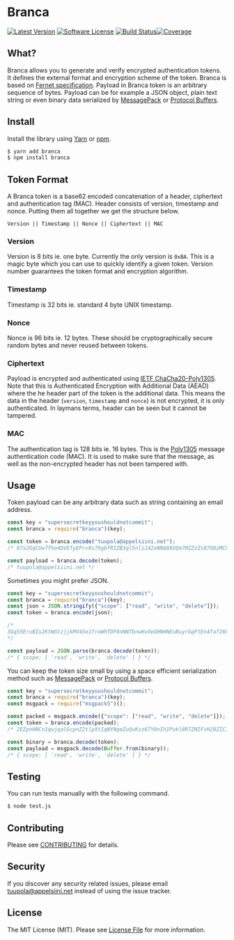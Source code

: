 #  Branca

[![Latest Version](https://img.shields.io/npm/v/branca-js.svg?style=flat-square)](https://www.npmjs.com/package/branca)
[![Software License](https://img.shields.io/badge/license-MIT-brightgreen.svg?style=flat-square)](LICENSE.md)
[![Build Status](https://img.shields.io/travis/tuupola/branca-js/master.svg?style=flat-square)](https://travis-ci.org/tuupola/branca-js)[![Coverage](http://img.shields.io/codecov/c/github/tuupola/branca-js.svg?style=flat-square)](https://codecov.io/github/tuupola/branca-js)

## What?

Branca allows you to generate and verify encrypted authentication tokens. It
defines the external format and encryption scheme of the token. Branca is based on
[Fernet specification](https://github.com/fernet/spec/blob/master/Spec.md). Payload in Branca token is an arbitrary sequence of bytes. Payload can be for example
a JSON object, plain text string or even binary data serialized by [MessagePack](http://msgpack.org/) or [Protocol Buffers](https://developers.google.com/protocol-buffers/).

## Install

Install the library using [Yarn](https://yarnpkg.com/en/) or [npm](https://www.npmjs.com/).

``` bash
$ yarn add branca
$ npm install branca
```

## Token Format

A Branca token is a base62 encoded concatenation of a header, ciphertext and
authentication tag (MAC). Header consists of version, timestamp and nonce.
Putting them all together we get the structure below.

```
Version || Timestamp || Nonce || Ciphertext || MAC
```

### Version

Version is 8 bits ie. one byte. Currently the only version is `0xBA`. This is a
magic byte which you can use to quickly identify a given token. Version number
guarantees the token format and encryption algorithm.

### Timestamp

Timestamp is 32 bits ie. standard 4 byte UNIX timestamp.

### Nonce

Nonce is 96 bits ie. 12 bytes. These should be cryptographically secure random bytes
and never reused between tokens.

### Ciphertext

Payload is encrypted and authenticated using [IETF ChaCha20-Poly1305](https://download.libsodium.org/doc/secret-key_cryptography/chacha20-poly1305.html).
Note that this is Authenticated Encryption with Additional Data (AEAD) where the
he header part of the token is the additional data. This means the data in the
header (`version`, `timestamp` and `nonce`) is not encrypted, it is only
authenticated. In laymans terms, header can be seen but it cannot be tampered.

### MAC

The authentication tag is 128 bits ie. 16 bytes. This is the
[Poly1305](https://en.wikipedia.org/wiki/Poly1305) message authentication
code (MAC). It is used to make sure that the message, as well as the
non-encrypted header has not been tampered with.

## Usage

Token payload can be any arbitrary data such as string containing an email
address.

```javascript
const key = "supersecretkeyyoushouldnotcommit";
const branca = require("branca")(key);

const token = branca.encode("tuupola@appelsiini.net");
/* 87x2GqCUw7fho4DVETyEPrv8s79gbfRIZB3ql5nliJ42xNNA88VQm7MZZzZs07O8zMC9vke0XuMxb */

const payload = branca.decode(token);
/* tuupola@appelsiini.net */
```

Sometimes you might prefer JSON.

```javascript
const key = "supersecretkeyyoushouldnotcommit";
const branca = require("branca")(key);
const json = JSON.stringify({"scope": ["read", "write", "delete"]});
const token = branca.encode(json);

/*
3Gq55EruBIu2KtWGtzjjkMV45e1froWhTDF8nNNTbnwHvOeGHNHNEuBuyrGqFtEn4faf26LAuVUzijMNaO1Fk72aZ3B5
*/

const payload = JSON.parse(branca.decode(token));
/* { scope: [ 'read', 'write', 'delete' ] } */
```

You can keep the token size small by using a space efficient serialization method such as [MessagePack](http://msgpack.org/) or [Protocol Buffers](https://developers.google.com/protocol-buffers/).

```javascript
const key = "supersecretkeyyoushouldnotcommit";
const branca = require("branca")(key);
const msgpack = require("msgpack5")();

const packed = msgpack.encode({"scope": ["read", "write", "delete"]});
const token = branca.encode(packed);
/* 2EZpnHNCn1qwjqalGcpnZ2tlpXtIqNYNqeZuQvKzz6TY8nIh1Pukl8R7ZNIFvH28ZICIi9gkikjsHaPg */

const binary = branca.decode(token);
const payload = msgpack.decode(Buffer.from(binary));
/* { scope: [ 'read', 'write', 'delete' ] } */
```

## Testing

You can run tests manually with the following command.

``` bash
$ node test.js
```

## Contributing

Please see [CONTRIBUTING](CONTRIBUTING.md) for details.

## Security

If you discover any security related issues, please email tuupola@appelsiini.net instead of using the issue tracker.

## License

The MIT License (MIT). Please see [License File](LICENSE.md) for more information.
